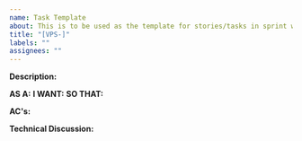 ```yaml
---
name: Task Template
about: This is to be used as the template for stories/tasks in sprint work for the project
title: "[VPS-]"
labels: ""
assignees: ""
---
```


**Description:**

**AS A:**
**I WANT:**
**SO THAT:**

**AC's:**

**Technical Discussion:**
